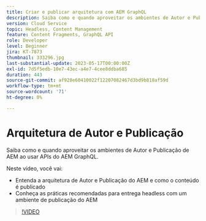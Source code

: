 ```yaml
---
title: Criar e publicar arquitetura com AEM GraphQL
description: Saiba como e quando aproveitar os ambientes de Autor e Publicação de AEM ao usar APIs do AEM GraphQL.
version: Cloud Service
topic: Headless, Content Management
feature: Content Fragments, GraphQL API
role: Developer
level: Beginner
jira: KT-7873
thumbnail: 333296.jpg
last-substantial-update: 2023-05-17T00:00:00Z
exl-id: 7d5f5edb-10e7-43ec-a4e7-4cee8ddba685
duration: 443
source-git-commit: af928e60410022f12207082467d3bd9b818af59d
workflow-type: tm+mt
source-wordcount: '71'
ht-degree: 0%

---
```


# Arquitetura de Autor e Publicação

Saiba como e quando aproveitar os ambientes de Autor e Publicação de AEM ao usar APIs do AEM GraphQL.

Neste vídeo, você vai:

+ Entenda a arquitetura de Autor e Publicação do AEM e como o conteúdo é publicado
+ Conheça as práticas recomendadas para entrega headless com um ambiente de publicação do AEM

>[!VIDEO](https://video.tv.adobe.com/v/333296?quality=12&learn=on)
